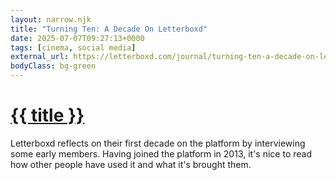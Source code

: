 ```yaml
---
layout: narrow.njk
title: "Turning Ten: A Decade On Letterboxd"
date: 2025-07-07T09:27:13+0000
tags: [cinema, social media]
external_url: https://letterboxd.com/journal/turning-ten-a-decade-on-letterboxd/?ref=daniel.pizza
bodyClass: bg-green
---
```


<h1><a href="{{ external_url }}">{{ title }}</a></h1>

Letterboxd reflects on their first decade on the platform by interviewing some early members. Having joined the platform in 2013, it's nice to read how other people have used it and what it's brought them. 